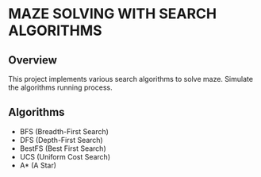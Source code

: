 # MAZE SOLVING WITH SEARCH ALGORITHMS

## Overview
This project implements various search algorithms to solve maze. Simulate the algorithms running process.

## Algorithms
* BFS (Breadth-First Search)
* DFS (Depth-First Search)
* BestFS (Best First Search)
* UCS (Uniform Cost Search)
* A* (A Star)
